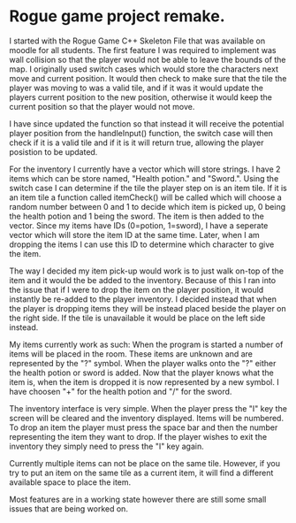 # Rogue game project remake.


I started with the Rogue Game C++ Skeleton File that was available on moodle for all students.
The first feature I was required to implement was wall collision so that the player would not be able to leave the bounds of the map. I originally used switch cases which would store the characters next move and current position. It would then check to make sure that the tile the player was moving to was a valid tile, and if it was it would update the players current position to the new position, otherwise it would keep the current position so that the player would not move.

I have since updated the function so that instead it will receive the potential player position from the handleInput() function, the switch case will then check if it is a valid tile and if it is it will return true, allowing the player posistion to be updated.

For the inventory I currently have a vector which will store strings. I have 2 items which can be store named, "Health potion." and "Sword.". Using the switch case I can determine if the tile the player step on is an item tile. If it is an item tile a function called itemCheck() will be called which will choose a random number between 0 and 1 to decide which item is picked up, 0 being the health potion and 1 being the sword. The item is then added to the vector. Since my items have IDs (0=potion, 1=sword), I have a seperate vector which will store the item ID at the same time. Later, when I am dropping the items I can use this ID to determine which character to give the item.

The way I decided my item pick-up would work is to just walk on-top of the item and it would the be added to the inventory. Because of this I ran into the issue that if I were to drop the item on the player position, it would instantly be re-added to the player inventory. I decided instead that when the player is dropping items they will be instead placed beside the player on the right side. If the tile is unavailable it would be place on the left side instead.

My items currently work as such: When the program is started a number of items will be placed in the room. These items are unknown and are represented by the "?" symbol. When the player walks onto the "?" either the health potion or sword is added. Now that the player knows what the item is, when the item is dropped it is now represented by a new symbol. I have choosen "+" for the health potion and "/" for the sword.

The inventory interface is very simple. When the player press the "I" key the screen will be cleared and the inventory displayed. Items will be numbered. To drop an item the player must press the space bar and then the number representing the item they want to drop. If the player wishes to exit the inventory they simply need to press the "I" key again.

Currently multiple items can not be place on the same tile.
However, if you try to put an item on the same tile as a current item, it will find a different available space to place the item.

Most features are in a working state however there are still some small issues that are being worked on.
